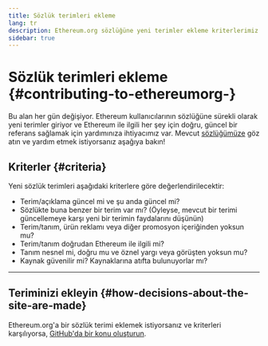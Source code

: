 ```yaml
---
title: Sözlük terimleri ekleme
lang: tr
description: Ethereum.org sözlüğüne yeni terimler ekleme kriterlerimiz
sidebar: true
---
```


# Sözlük terimleri ekleme {#contributing-to-ethereumorg-}

Bu alan her gün değişiyor. Ethereum kullanıcılarının sözlüğüne sürekli olarak yeni terimler giriyor ve Ethereum ile ilgili her şey için doğru, güncel bir referans sağlamak için yardımınıza ihtiyacımız var. Mevcut [sözlüğümüze](/glossary/) göz atın ve yardım etmek istiyorsanız aşağıya bakın!

## Kriterler {#criteria}

Yeni sözlük terimleri aşağıdaki kriterlere göre değerlendirilecektir:

- Terim/açıklama güncel mi ve şu anda güncel mi?
- Sözlükte buna benzer bir terim var mı? (Öyleyse, mevcut bir terimi güncellemeye karşı yeni bir terimin faydalarını düşünün)
- Terim/tanım, ürün reklamı veya diğer promosyon içeriğinden yoksun mu?
- Terim/tanım doğrudan Ethereum ile ilgili mi?
- Tanım nesnel mi, doğru mu ve öznel yargı veya görüşten yoksun mu?
- Kaynak güvenilir mi? Kaynaklarına atıfta bulunuyorlar mı?

---

## Teriminizi ekleyin {#how-decisions-about-the-site-are-made}

Ethereum.org'a bir sözlük terimi eklemek istiyorsanız ve kriterleri karşılıyorsa, [GitHub'da bir konu oluşturun](https://github.com/ethereum/ethereum-org-website/issues/new?template=suggest_glossary_term.md).
